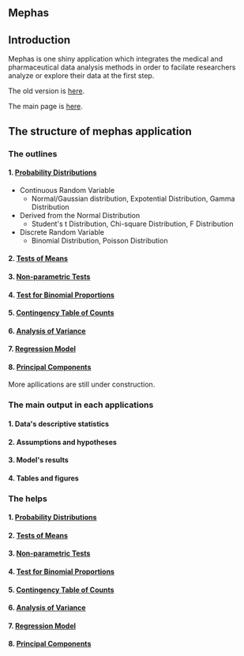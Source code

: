 ## Mephas 

## Introduction

Mephas is one shiny application which integrates the medical and pharmaceutical data analysis methods in order to facilate researchers analyze or explore their data at the first step.

The old version is [here](http://www.gen-info.osaka-u.ac.jp/MEPHAS/).

The main page is [here](https://pharmacometrics.info/mephas_web/).

## The structure of mephas application

### The outlines

#### 1. [Probability Distributions](https://pharmacometrics.info/mephas_web/1MFSdistribution/)

  - Continuous Random Variable
    + Normal/Gaussian distribution, Expotential Distribution, Gamma Distribution
  - Derived from the Normal Distribution
    + Student's t Distribution, Chi-square Distribution, F Distribution
  - Discrete Random Variable
    + Binomial Distribution, Poisson Distribution
       
#### 2. [Tests of Means](https://pharmacometrics.info/mephas_web/2MFSttest/)

#### 3. [Non-parametric Tests](https://pharmacometrics.info/mephas_web/3MFSnptest/)

#### 4. [Test for Binomial Proportions](https://pharmacometrics.info/mephas_web/4MFSproptest/)

#### 5. [Contingency Table of Counts](https://pharmacometrics.info/mephas_web/5MFSrctabtest/)

#### 6. [Analysis of Variance](https://pharmacometrics.info/mephas_web/6MFSanova/)

#### 7. [Regression Model](https://pharmacometrics.info/mephas_web/7MFSreg/)

#### 8. [Principal Components](https://pharmacometrics.info/mephas_web/8MFSpcapls/)

More apllications are still under construction.

### The main output in each applications

#### 1. Data's descriptive statistics

#### 2. Assumptions and hypotheses

#### 3. Model's results

#### 4. Tables and figures

### The helps

#### 1. [Probability Distributions](https://pharmacometrics.info/mephas_web/1MFSdistribution/)
 
#### 2. [Tests of Means](https://pharmacometrics.info/mephas_web/2MFSttest/)

#### 3. [Non-parametric Tests](https://pharmacometrics.info/mephas_web/3MFSnptest/)

#### 4. [Test for Binomial Proportions](https://pharmacometrics.info/mephas_web/4MFSproptest/)

#### 5. [Contingency Table of Counts](https://pharmacometrics.info/mephas_web/5MFSrctabtest/)

#### 6. [Analysis of Variance](https://pharmacometrics.info/mephas_web/6MFSanova/)

#### 7. [Regression Model](https://pharmacometrics.info/mephas_web/7MFSreg/)

#### 8. [Principal Components](https://pharmacometrics.info/mephas_web/8MFSpcapls/)

